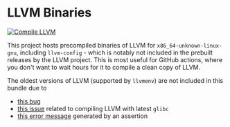 # LLVM Binaries

[![Compile LLVM](https://github.com/thirdsgames/llvm-binaries/actions/workflows/compile.yml/badge.svg)](https://github.com/thirdsgames/llvm-binaries/actions/workflows/compile.yml)

This project hosts precompiled binaries of LLVM for `x86_64-unknown-linux-gnu`, including `llvm-config` - which is notably not included in the prebuilt releases by the LLVM project. This is most useful for GitHub actions, where you don't want to wait hours for it to compile a clean copy of LLVM.

The oldest versions of LLVM (supported by `llvmenv`) are not included in this bundle due to

- [this bug](https://github.com/llvm-mirror/compiler-rt/commit/8a5e425a68de4d2c80ff00a97bbcb3722a4716da)
- [this issue](https://github.com/arcosuc3m/clang-contracts/issues/21) related to compiling LLVM with latest `glibc`
- [this error message](https://reviews.llvm.org/D59702) generated by an assertion
